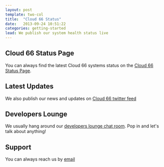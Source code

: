 ```yaml
---
layout: post
template: two-col
title:  "Cloud 66 Status"
date:   2013-09-24 10:51:22
categories: getting-started
lead: We publish our system health status live
---
```




## Cloud 66 Status Page
You can always find the latest Cloud 66 systems status on the [Cloud 66 Status Page](http://status.cloud66.com).

## Latest Updates
We also publish our news and updates on [Cloud 66 twitter feed](https://twitter.com/cloud66)

## Developers Lounge
We usually hang around our [developers lounge chat room](https://www.hipchat.com/gRc1MnlII). Pop in and let's talk about anything!

## Support
You can always reach us by <a href='mailto:support@cloud66.com'>email</a>
